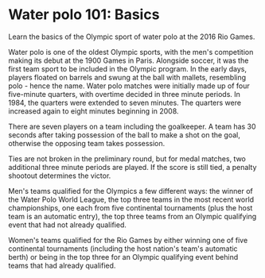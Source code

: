 Water polo 101: Basics
======================

Learn the basics of the Olympic sport of water polo at the 2016 Rio Games.

Water polo is one of the oldest Olympic sports, with the men's competition making its debut at the 1900 Games in Paris. Alongside soccer, it was the first team sport to be included in the Olympic program. In the early days, players floated on barrels and swung at the ball with mallets, resembling polo - hence the name. Water polo matches were initially made up of four five-minute quarters, with overtime decided in three minute periods. In 1984, the quarters were extended to seven minutes. The quarters were increased again to eight minutes beginning in 2008.

There are seven players on a team including the goalkeeper. A team has 30 seconds after taking possession of the ball to make a shot on the goal, otherwise the opposing team takes possession.

Ties are not broken in the preliminary round, but for medal matches, two additional three minute periods are played. If the score is still tied, a penalty shootout determines the victor.

Men's teams qualified for the Olympics a few different ways: the winner of the Water Polo World League, the top three teams in the most recent world championships, one each from five continental tournaments (plus the host team is an automatic entry), the top three teams from an Olympic qualifying event that had not already qualified.

Women's teams qualified for the Rio Games by either winning one of five continental tournaments (including the host nation's team's automatic berth) or being in the top three for an Olympic qualifying event behind teams that had already qualified.


